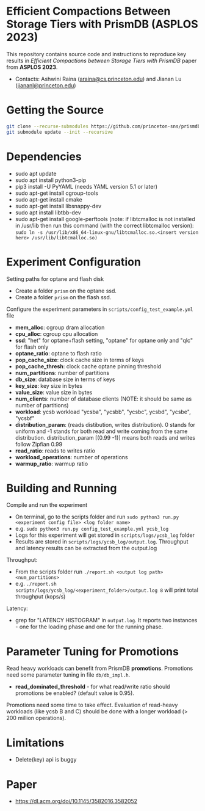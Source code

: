 # Efficient Compactions Between Storage Tiers with PrismDB (ASPLOS 2023)

This repository contains source code and instructions to reproduce key results in *Efficient Compactions between Storage Tiers with PrismDB* paper from **ASPLOS 2023**.

  * Contacts: Ashwini Raina (araina@cs.princeton.edu) and Jianan Lu (jiananl@princeton.edu)

# Getting the Source

```bash
git clone --recurse-submodules https://github.com/princeton-sns/prismdb.git
git submodule update --init --recursive
```

# Dependencies

  * sudo apt update
  * sudo apt install python3-pip
  * pip3 install -U PyYAML (needs YAML version 5.1 or later)
  * sudo apt-get install cgroup-tools
  * sudo apt-get install cmake
  * sudo apt-get install libsnappy-dev
  * sudo apt install libtbb-dev
  * sudo apt-get install google-perftools (note: if libtcmalloc is not installed in /usr/lib then run this command (with the correct libtcmalloc version):
  `sudo ln -s /usr/lib/x86_64-linux-gnu/libtcmalloc.so.<insert version here> /usr/lib/libtcmalloc.so)`

 
# Experiment Configuration

Setting paths for optane and flash disk
  * Create a folder `prism` on the optane ssd.
  * Create a folder `prism` on the flash ssd.
  
Configure the experiment parameters in `scripts/config_test_example.yml` file
  * **mem_alloc**: cgroup dram allocation
  * **cpu_alloc**: cgroup cpu allocation
  * **ssd**: "het" for optane+flash setting, "optane" for optane only and "qlc" for flash only
  * **optane_ratio**: optane to flash ratio 
  * **pop_cache_size**: clock cache size in terms of keys
  * **pop_cache_thresh**: clock cache optane pinning threshold
  * **num_partitions**: number of partitions
  * **db_size**: database size in terms of keys
  * **key_size**: key size in bytes
  * **value_size**: value size in bytes
  * **num_clients**: number of database clients (NOTE: it should be same as number of partitions)
  * **workload**: ycsb workload "ycsba", "ycsbb", "ycsbc", ycsbd", "ycsbe", "ycsbf"
  * **distribution_param**: (reads distibution,  writes distribution). 0 stands for uniform and -1 stands for both read and write coming from the same distribution. distribution_param [(0.99 -1)] means both reads and writes follow Zipfian 0.99
  * **read_ratio**: reads to writes ratio
  * **workload_operations**: number of operations
  * **warmup_ratio**: warmup ratio 

# Building and Running

Compile and run the experiment
  * On terminal, go to the scripts folder and run `sudo python3 run.py <experiment config file> <log folder name>`
  * e.g. `sudo python3 run.py config_test_example.yml ycsb_log`
  * Logs for this experiment will get stored in `scripts/logs/ycsb_log` folder
  * Results are stored in `scripts/logs/ycsb_log/output.log`. Throughput and latency results can be extracted from the output.log

Throughput:
  * From the scripts folder run `./report.sh <output log path> <num_partitions>` 
  * e.g. `./report.sh scripts/logs/ycsb_log/<experiment_folder>/output.log 8` will print total throughput (kops/s) 

Latency:
  * grep for "LATENCY HISTOGRAM" in `output.log`. It reports two instances - one for the loading phase and one for the running phase.


# Parameter Tuning for Promotions 

Read heavy workloads can benefit from PrismDB **promotions**. Promotions need some parameter tuning in file `db/db_impl.h`.
  * **read_dominated_threshold** - for what read/write ratio should promotions be enabled? (default value is 0.95).

Promotions need some time to take effect. Evaluation of read-heavy workloads (like ycsb B and C) should be done with a longer workload (> 200 million operations).

# Limitations

  * Delete(key) api is buggy 


# Paper
  *  https://dl.acm.org/doi/10.1145/3582016.3582052


